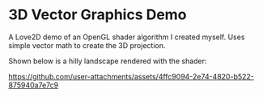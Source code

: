# 3D Vector Graphics Demo

A Love2D demo of an OpenGL shader algorithm I created myself. Uses simple vector math to create the 3D projection.

Shown below is a hilly landscape rendered with the shader:

https://github.com/user-attachments/assets/4ffc9094-2e74-4820-b522-875940a7e7c9
